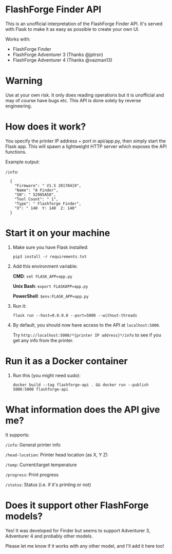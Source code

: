 # FlashForge Finder API

This is an unofficial interpretation of the FlashForge Finder API.
It's served with Flask to make it as easy as possible to create your own UI.

Works with:
* FlashForge Finder
* FlashForge Adventurer 3 (Thanks @jptrsn)
* FlashForge Adventurer 4 (Thanks @vazman13)

# Warning
Use at your own risk. It only does reading operations but it is unofficial and may of course have bugs etc.
This API is done solely by reverse engineering.

# How does it work?
You specify the printer IP address + port in api/app.py, then simply start the Flask app.
This will spawn a lightweight HTTP server which exposes the API functions.

Example output:

`/info`:
```
  {
    "Firmware": " V1.5 20170419",
    "Name": "A Finder",
    "SN": " 52985A58",
    "Tool Count": " 1",
    "Type": " Flashforge Finder",
    "X": " 140  Y: 140  Z: 140"
  }
```

# Start it on your machine
1. Make sure you have Flask installed:

    `pip3 install -r requirements.txt`

2. Add this environment variable:
  
    **CMD**: `set FLASK_APP=app.py`
    
    **Unix Bash**: `export FLASKAPP=app.py`
    
    **PowerShell**: `$env:FLASK_APP=app.py`

3. Run it:

    `flask run --host=0.0.0.0 --port=5000 --without-threads`

4. By default, you should now have access to the API at `localhost:5000`.
   
    Try `http://localhost:5000/*{printer IP address}*/info` to see if you get any info from the printer.

# Run it as a Docker container
1. Run this (you might need sudo):

    `docker build --tag flashforge-api . && docker run --publish 5000:5000 flashforge-api`

# What information does the API give me?

It supports:

`/info`: General printer info


`/head-location`: Printer head location (as X, Y Z)


`/temp`: Current/target temperature


`/progress`: Print progress


`/status`: Status (i.e. if it's printing or not)


# Does it support other FlashForge models?
Yes! It was developed for Finder but seems to support Adventurer 3, Adventurer 4 and probably other models.

Please let me know if it works with any other model, and I'll add it here too!
